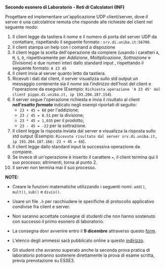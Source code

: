 **Secondo esonero di Laboratorio - Reti di Calcolatori (INF)**

Progettare ed implementare un'applicazione UDP client/server, dove il server è una calcolatrice remota che risponde alle richieste del client nel seguente modo:
1. Il client legge da tastiera il *nome* e il numero di porta del server UDP da contattare, rispettando il seguente formato : `srv.di.uniba.it:56700`.
2. Il client stampa un help con i comand a dispozione
3. Il client legge la scelta dell'operazione da compiere (usando i caratteri `A`, `M`, `S`, `D`, rispettivamente per _Addizione_, _Moltiplicazione_, _Sottrazione_ e _Divisione_) e due numeri interi dallo standard input , rispettando il seguente formato: `A 23 45`
4. Il client invia al server quanto letto da tastiera.
5. Ricevuti i dati dal client, il server visualizza sullo std output un messaggio contenente sia il *nome* sia l’*indirizzo* dell’host del client e l'operazione da eseguire (Esempio: `Richiesta operazione 'A 23 45' dal client pippo.di.uniba.it, ip 193.204.187.154`).
6. Il server segue l'operazione richiesta e invia il risultato al client ***nell'esatto formato*** indicato negli esempi riportati di seguito:
    * `23 + 45 = 68` per l'addizione;
    * `23 / 45 = 0.51` per la divisione;
    * `23 * 45 = 1,035` per il prodotto;
    * `23 - 45 = -22` per la sottrazione.
7. Il client legge la risposta inviata dal server e visualizza la risposta sullo std output (Esempio: `Ricevuto risultato dal server srv.di.uniba.it, ip 193.204.187.166: 23 + 45 = 68`).
8. Il client legge dallo standard input la successiva operazione da compiere.
9. Se invece di un'operazione è inserito il carattere `=`, il client termina qui il suo processo; altrimenti, torna al punto 2.
10. Il server non termina mai il suo processo.

**NOTE:**
- Creare le funzioni matematiche utilizzando i seguenti nomi: `add()`, `mult()`, `sub()` e `divis()`.

- Usare un file `.h` per racchiudere le specifiche di protocollo applicativo condivise fra client e server.

- Non saranno accettate consegne di studenti che non hanno sostenuto con successo il primo esonero di laboratorio.

- La consegna dovr avvenire entro il **9 dicembre** attraverso questo [form](https://forms.gle/iZiTXeUMfh93i5GK6).

- L'elenco degli ammessi sarà pubblicato online a questo [indirizzo](TBD).

- Gli student che avranno superato anche la seconda prova pratica di laboratorio potranno sostenere direttamente la prova di esame scritta, previa prenotazione su ESSE3.
